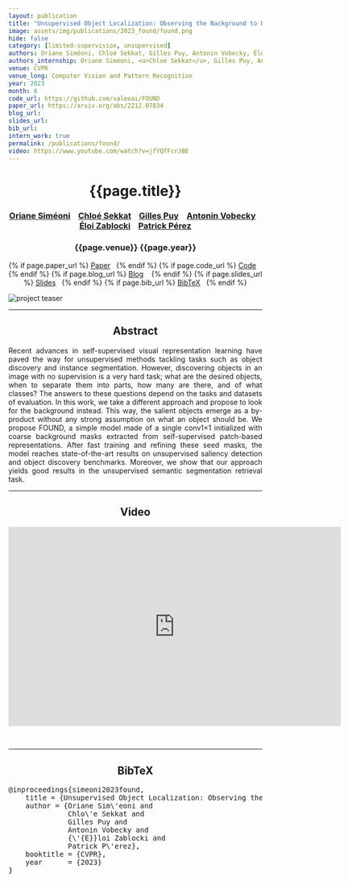 ```yaml
---
layout: publication
title: "Unsupervised Object Localization: Observing the Background to Discover Objects"
image: assets/img/publications/2023_found/found.png
hide: false
category: [limited-supervision, unsupervised]
authors: Oriane Siméoni, Chloé Sekkat, Gilles Puy, Antonin Vobecky, Éloi Zablocki, Patrick Pérez
authors_internship: Oriane Siméoni, <u>Chloé Sekkat</u>, Gilles Puy, Antonin Vobecky, Éloi Zablocki, Patrick Pérez
venue: CVPR
venue_long: Computer Vision and Pattern Recognition
year: 2023
month: 6
code_url: https://github.com/valeoai/FOUND
paper_url: https://arxiv.org/abs/2212.07834
blog_url: 
slides_url: 
bib_url: 
intern_work: true
permalink: /publications/found/
video: https://www.youtube.com/watch?v=jfYQfFcrJBE
---
```


<h1 align="center"> {{page.title}} </h1>
<!-- Simple call of authors -->
<!-- <h3 align="center"> {{page.authors}} </h3> -->
<!-- Alternatively you can add links to author pages -->
<h3 align="center"> <a href="https://osimeoni.github.io/">Oriane Siméoni</a> &nbsp;&nbsp; <a href="https://github.com/chloeskt">Chloé Sekkat</a> &nbsp;&nbsp; <a href="https://sites.google.com/site/puygilles/home">Gilles Puy</a> &nbsp;&nbsp; <a href="https://vobecant.github.io/">Antonin Vobecky</a> &nbsp;&nbsp; <a href="https://eloiz.github.io">Éloi Zablocki</a> &nbsp;&nbsp; <a href="https://ptrckprz.github.io/">Patrick Pérez</a> </h3>


<h3 align="center"> {{page.venue}} {{page.year}} </h3>

<div align="center">
  <p>
    {% if page.paper_url %}
    <a href="{{ page.paper_url }}"><i class="far fa-file-pdf"></i> Paper</a>&nbsp;&nbsp;
    {% endif %}
    {% if page.code_url %}
    <a href="{{ page.code_url }}"><i class="fab fa-github"></i> Code</a> &nbsp;&nbsp;
    {% endif %}
    {% if page.blog_url %}
    <a href="{{ page.blog_url }}"><i class="fab fa-blogger"></i> Blog</a> &nbsp;&nbsp;
    {% endif %}
    {% if page.slides_url %}
    <a href="{{ page.slides_url }}"><i class="far fa-file-pdf"></i> Slides</a>&nbsp;&nbsp;
    {% endif %}
    {% if page.bib_url %}
    <a href="{{ page.bib_url}}"><i class="far fa-file-alt"></i> BibTeX</a>&nbsp;&nbsp;
    {% endif %}
  </p>
</div>

<div class="publication-teaser">
    <img src="../../{{ page.image }}" alt="project teaser"/>
</div>


<hr>

<h2  align="center"> Abstract</h2>

<p align="justify">Recent advances in self-supervised visual representation learning have paved the way for unsupervised methods tackling tasks such as object discovery and instance segmentation. However, discovering objects in an image with no supervision is a very hard task; what are the desired objects, when to separate them into parts, how many are there, and of what classes? The answers to these questions depend on the tasks and datasets of evaluation. In this work, we take a different approach and propose to look for the background instead. This way, the salient objects emerge as a by-product without any strong assumption on what an object should be. We propose FOUND, a simple model made of a single conv1×1 initialized with coarse background masks extracted from self-supervised patch-based representations. After fast training and refining these seed masks, the model reaches state-of-the-art results on unsupervised saliency detection and object discovery benchmarks. Moreover, we show that our approach yields good results in the unsupervised semantic segmentation retrieval task.</p>


<hr>

<h2 align="center"> Video</h2>

<p align="center">
  <iframe width="660" height="395" src="https://www.youtube.com/embed/jfYQfFcrJBE" frameborder="0" allow="autoplay; encrypted-media" allowfullscreen align="center"></iframe>
</p>

<br>
<hr>

<h2  align="center">BibTeX</h2>
<left>
  <pre class="bibtex-box">
@inproceedings{simeoni2023found,
    title = {Unsupervised Object Localization: Observing the Background to Discover Objects},
    author = {Oriane Sim\'eoni and
              Chlo\'e Sekkat and
              Gilles Puy and
              Antonin Vobecky and
              {\'{E}}loi Zablocki and
              Patrick P\'erez},
    booktitle = {CVPR},
    year      = {2023}
}
  </pre>
</left>

<br>
